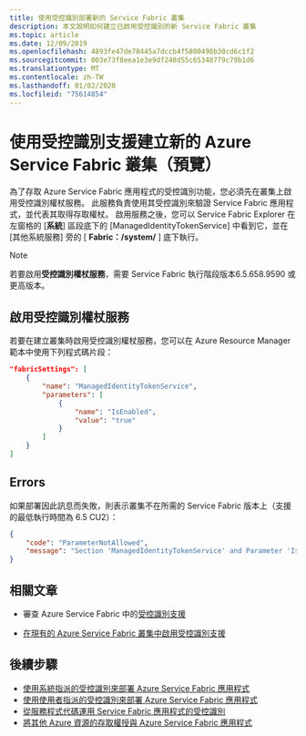```yaml
---
title: 使用受控識別部署新的 Service Fabric 叢集
description: 本文說明如何建立已啟用受控識別的新 Service Fabric 叢集
ms.topic: article
ms.date: 12/09/2019
ms.openlocfilehash: 4893fe47de78445a7dccb4f5800498b30cd6c1f2
ms.sourcegitcommit: 003e73f8eea1e3e9df248d55c65348779c79b1d6
ms.translationtype: MT
ms.contentlocale: zh-TW
ms.lasthandoff: 01/02/2020
ms.locfileid: "75614854"
---
```

# <a name="create-a-new-azure-service-fabric-cluster-with-managed-identity-support-preview"></a>使用受控識別支援建立新的 Azure Service Fabric 叢集（預覽）

為了存取 Azure Service Fabric 應用程式的受控識別功能，您必須先在叢集上啟用受控識別權杖服務。 此服務負責使用其受控識別來驗證 Service Fabric 應用程式，並代表其取得存取權杖。 啟用服務之後，您可以 Service Fabric Explorer 在左窗格的 [**系統**] 區段底下的 [ManagedIdentityTokenService] 中看到它，並在 [其他系統服務] 旁的 [ **Fabric：/system/** ] 底下執行。

> [!NOTE]
> 若要啟用**受控識別權杖服務**，需要 Service Fabric 執行階段版本6.5.658.9590 或更高版本。  

## <a name="enable-the-managed-identity-token-service"></a>啟用受控識別權杖服務 
若要在建立叢集時啟用受控識別權杖服務，您可以在 Azure Resource Manager 範本中使用下列程式碼片段：

```json
"fabricSettings": [
    {
        "name": "ManagedIdentityTokenService",
        "parameters": [
            {
                "name": "IsEnabled",
                "value": "true"
            }
        ]
    }
]
```

## <a name="errors"></a>Errors

如果部署因此訊息而失敗，則表示叢集不在所需的 Service Fabric 版本上（支援的最低執行時間為 6.5 CU2）：



```json
{
    "code": "ParameterNotAllowed",
    "message": "Section 'ManagedIdentityTokenService' and Parameter 'IsEnabled' is not allowed."
}
```


## <a name="related-articles"></a>相關文章
* 審查 Azure Service Fabric 中的[受控識別支援](./concepts-managed-identity.md)

* [在現有的 Azure Service Fabric 叢集中啟用受控識別支援](./configure-existing-cluster-enable-managed-identity-token-service.md)

## <a name="next-steps"></a>後續步驟
* [使用系統指派的受控識別來部署 Azure Service Fabric 應用程式](./how-to-deploy-service-fabric-application-system-assigned-managed-identity.md)
* [使用使用者指派的受控識別來部署 Azure Service Fabric 應用程式](./how-to-deploy-service-fabric-application-user-assigned-managed-identity.md)
* [從服務程式代碼運用 Service Fabric 應用程式的受控識別](./how-to-managed-identity-service-fabric-app-code.md)
* [將其他 Azure 資源的存取權授與 Azure Service Fabric 應用程式](./how-to-grant-access-other-resources.md)